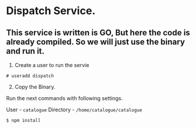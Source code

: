 # Dispatch Service.

## This service is written is GO, But here the code is already compiled. So we will just use the binary and run it.

1. Create a user to run the servie 

```
# useradd dispatch
```

2. Copy the Binary.

Run the next commands with following settings.

User - `catalogue`
Directory - `/home/catalogue/catalogue`

```
$ npm install
```